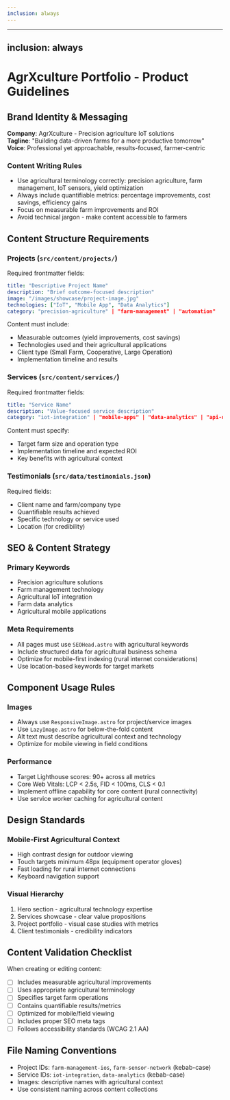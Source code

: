 ```yaml
---
inclusion: always
---
```


---

## inclusion: always

# AgrXculture Portfolio - Product Guidelines

## Brand Identity & Messaging

**Company**: AgrXculture - Precision agriculture IoT solutions  
**Tagline**: "Building data-driven farms for a more productive tomorrow"  
**Voice**: Professional yet approachable, results-focused, farmer-centric

### Content Writing Rules

- Use agricultural terminology correctly: precision agriculture, farm management, IoT sensors, yield optimization
- Always include quantifiable metrics: percentage improvements, cost savings, efficiency gains
- Focus on measurable farm improvements and ROI
- Avoid technical jargon - make content accessible to farmers

## Content Structure Requirements

### Projects (`src/content/projects/`)

Required frontmatter fields:

```yaml
title: "Descriptive Project Name"
description: "Brief outcome-focused description"
image: "/images/showcase/project-image.jpg"
technologies: ["IoT", "Mobile App", "Data Analytics"]
category: "precision-agriculture" | "farm-management" | "automation"
```

Content must include:

- Measurable outcomes (yield improvements, cost savings)
- Technologies used and their agricultural applications
- Client type (Small Farm, Cooperative, Large Operation)
- Implementation timeline and results

### Services (`src/content/services/`)

Required frontmatter fields:

```yaml
title: "Service Name"
description: "Value-focused service description"
category: "iot-integration" | "mobile-apps" | "data-analytics" | "api-development" | "automation-systems"
```

Content must specify:

- Target farm size and operation type
- Implementation timeline and expected ROI
- Key benefits with agricultural context

### Testimonials (`src/data/testimonials.json`)

Required fields:

- Client name and farm/company type
- Quantifiable results achieved
- Specific technology or service used
- Location (for credibility)

## SEO & Content Strategy

### Primary Keywords

- Precision agriculture solutions
- Farm management technology
- Agricultural IoT integration
- Farm data analytics
- Agricultural mobile applications

### Meta Requirements

- All pages must use `SEOHead.astro` with agricultural keywords
- Include structured data for agricultural business schema
- Optimize for mobile-first indexing (rural internet considerations)
- Use location-based keywords for target markets

## Component Usage Rules

### Images

- Always use `ResponsiveImage.astro` for project/service images
- Use `LazyImage.astro` for below-the-fold content
- Alt text must describe agricultural context and technology
- Optimize for mobile viewing in field conditions

### Performance

- Target Lighthouse scores: 90+ across all metrics
- Core Web Vitals: LCP < 2.5s, FID < 100ms, CLS < 0.1
- Implement offline capability for core content (rural connectivity)
- Use service worker caching for agricultural content

## Design Standards

### Mobile-First Agricultural Context

- High contrast design for outdoor viewing
- Touch targets minimum 48px (equipment operator gloves)
- Fast loading for rural internet connections
- Keyboard navigation support

### Visual Hierarchy

1. Hero section - agricultural technology expertise
2. Services showcase - clear value propositions
3. Project portfolio - visual case studies with metrics
4. Client testimonials - credibility indicators

## Content Validation Checklist

When creating or editing content:

- [ ] Includes measurable agricultural improvements
- [ ] Uses appropriate agricultural terminology
- [ ] Specifies target farm operations
- [ ] Contains quantifiable results/metrics
- [ ] Optimized for mobile/field viewing
- [ ] Includes proper SEO meta tags
- [ ] Follows accessibility standards (WCAG 2.1 AA)

## File Naming Conventions

- Project IDs: `farm-management-ios`, `farm-sensor-network` (kebab-case)
- Service IDs: `iot-integration`, `data-analytics` (kebab-case)
- Images: descriptive names with agricultural context
- Use consistent naming across content collections

